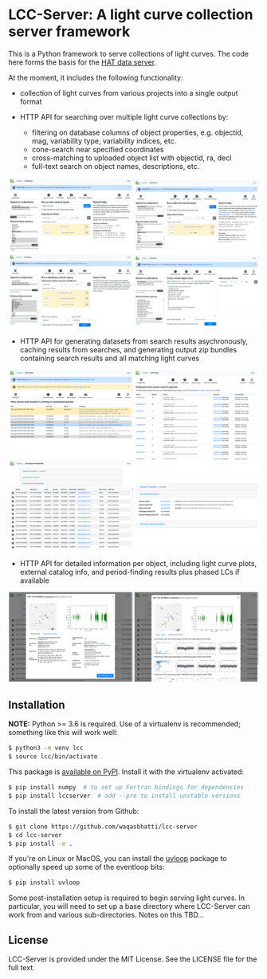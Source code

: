 # LCC-Server: A light curve collection server framework

This is a Python framework to serve collections of light curves. The code here
forms the basis for the [HAT data server](https://data.hatsurveys.org).

At the moment, it includes the following functionality:

- collection of light curves from various projects into a single output format

- HTTP API for searching over multiple light curve collections by:
  - filtering on database columns of object properties, e.g. objectid,
    mag, variability type, variability indices, etc.
  - cone-search near specified coordinates
  - cross-matching to uploaded object list with objectid, ra, decl
  - full-text search on object names, descriptions, etc.

[![LCC server search interface](https://raw.githubusercontent.com/waqasbhatti/lcc-server/master/docs/search-th.png)](https://raw.githubusercontent.com/waqasbhatti/lcc-server/master/docs/search-montage.png)

- HTTP API for generating datasets from search results asychronously, caching
  results from searches, and generating output zip bundles containing search
  results and all matching light curves

[![LCC server results display](https://raw.githubusercontent.com/waqasbhatti/lcc-server/master/docs/results-th.png)](https://raw.githubusercontent.com/waqasbhatti/lcc-server/master/docs/results-montage.png)

- HTTP API for detailed information per object, including light curve plots,
  external catalog info, and period-finding results plus phased LCs if available

[![LCC server object info](https://raw.githubusercontent.com/waqasbhatti/lcc-server/master/docs/objectinfo-th.png)](https://raw.githubusercontent.com/waqasbhatti/lcc-server/master/docs/objectinfo-montage.png)


## Installation

**NOTE:** Python >= 3.6 is required. Use of a virtualenv is recommended;
something like this will work well:

```bash
$ python3 -m venv lcc
$ source lcc/bin/activate
```

This package is [available on PyPI](https://pypi.org/project/lccserver). Install
it with the virtualenv activated:

```bash
$ pip install numpy  # to set up Fortran bindings for dependencies
$ pip install lccserver  # add --pre to install unstable versions
```

To install the latest version from Github:

```bash
$ git clone https://github.com/waqasbhatti/lcc-server
$ cd lcc-server
$ pip install -e .
```

If you're on Linux or MacOS, you can install the
[uvloop](https://github.com/MagicStack/uvloop) package to optionally speed up
some of the eventloop bits:

```bash
$ pip install uvloop
```

Some post-installation setup is required to begin serving light curves. In
particular, you will need to set up a base directory where LCC-Server can work
from and various sub-directories. Notes on this TBD...

## License

LCC-Server is provided under the MIT License. See the LICENSE file for the full
text.
